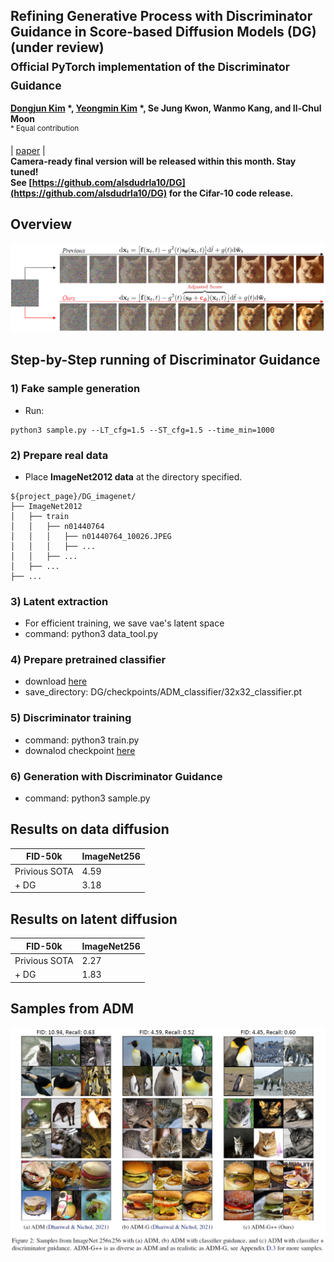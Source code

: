 ## Refining Generative Process with Discriminator Guidance in Score-based Diffusion Models (DG) (under review) <br><sub>Official PyTorch implementation of the Discriminator Guidance </sub>
**[Dongjun Kim](https://sites.google.com/view/dongjun-kim) \*, [Yeongmin Kim](https://sites.google.com/view/yeongmin-space/%ED%99%88) \*, Se Jung Kwon, Wanmo Kang, and Il-Chul Moon**   
<sup> * Equal contribution </sup> <br>

| [paper](https://arxiv.org/abs/2211.17091) |  <br>
**Camera-ready final version will be released within this month. Stay tuned!** <br>
**See [https://github.com/alsdudrla10/DG](https://github.com/alsdudrla10/DG) for the Cifar-10 code release.** <br>

## Overview
![Teaser image](./figures/Figure1_v2.PNG)

## Step-by-Step running of Discriminator Guidance

### 1) Fake sample generation
  - Run:
  ```
  python3 sample.py --LT_cfg=1.5 --ST_cfg=1.5 --time_min=1000
   ```
### 2) Prepare real data
  - Place **ImageNet2012 data** at the directory specified.
  ```
  ${project_page}/DG_imagenet/
  ├── ImageNet2012
  │   ├── train
  │   │   ├── n01440764
  │   │   │   ├── n01440764_10026.JPEG
  │   │   │   ├── ...
  │   │   ├── ...
  │   ├── ...
  ├── ...
  ```

### 3) Latent extraction
  - For efficient training, we save vae's latent space
  - command: python3 data_tool.py

### 4) Prepare pretrained classifier
  - download [here](https://drive.google.com/drive/folders/1_NlbYX9l7yW_y8Wnmb2Diyy59j95hznM)
  - save_directory: DG/checkpoints/ADM_classifier/32x32_classifier.pt

### 5) Discriminator training
  - command: python3 train.py
  - downalod checkpoint [here](https://drive.google.com/drive/folders/1_NlbYX9l7yW_y8Wnmb2Diyy59j95hznM)

### 6) Generation with Discriminator Guidance
  - command: python3 sample.py
  


## Results on data diffusion
|FID-50k |ImageNet256|
|------------|------------|
|Privious SOTA|4.59|
|+ DG|3.18|

## Results on latent diffusion
|FID-50k|ImageNet256|
|------------|------------|
|Privious SOTA|2.27|
|+ DG|1.83|


## Samples from ADM
![Teaser image](./figures/Figure2_v2.PNG)
